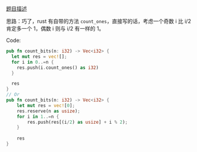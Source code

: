 [题目描述](https://leetcode-cn.com/problems/w3tCBm/)

思路：巧了，rust 有自带的方法 `count_ones`，直接写的话，考虑一个奇数 i 比 i/2 肯定多一个 1，偶数 i 则与 i/2 有一样的 1。

Code:

```rust
pub fn count_bits(n: i32) -> Vec<i32> {
  let mut res = vec![];
  for i in 0..=n {
    res.push(i.count_ones() as i32)
  }

  res
}
// Or
pub fn count_bits(n: i32) -> Vec<i32> {
    let mut res = vec![0];
    res.reserve(n as usize);
    for i in 1..=n {
        res.push(res[(i/2) as usize] + i % 2);
    }
    
    res
}
```

